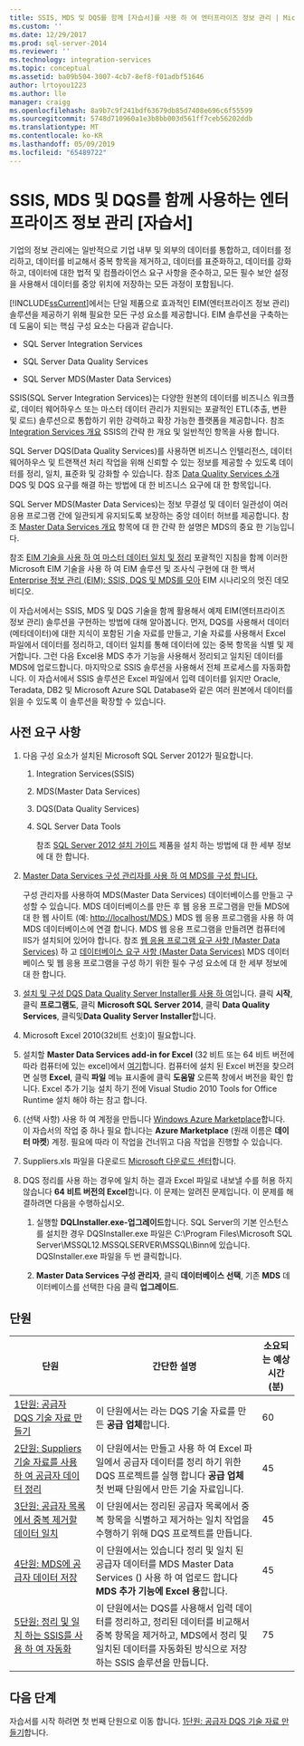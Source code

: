 ```yaml
---
title: SSIS, MDS 및 DQS를 함께 [자습서]를 사용 하 여 엔터프라이즈 정보 관리 | Microsoft Docs
ms.custom: ''
ms.date: 12/29/2017
ms.prod: sql-server-2014
ms.reviewer: ''
ms.technology: integration-services
ms.topic: conceptual
ms.assetid: ba09b504-3007-4cb7-8ef8-f01adbf51646
author: lrtoyou1223
ms.author: lle
manager: craigg
ms.openlocfilehash: 8a9b7c9f241bdf63679db85d7408e696c6f55599
ms.sourcegitcommit: 5748d710960a1e3b8bb003d561ff7ceb56202ddb
ms.translationtype: MT
ms.contentlocale: ko-KR
ms.lasthandoff: 05/09/2019
ms.locfileid: "65489722"
---
```

# <a name="enterprise-information-management-using-ssis-mds-and-dqs-together-tutorial"></a>SSIS, MDS 및 DQS를 함께 사용하는 엔터프라이즈 정보 관리 [자습서]
  기업의 정보 관리에는 일반적으로 기업 내부 및 외부의 데이터를 통합하고, 데이터를 정리하고, 데이터를 비교해서 중복 항목을 제거하고, 데이터를 표준화하고, 데이터를 강화하고, 데이터에 대한 법적 및 컴플라이언스 요구 사항을 준수하고, 모든 필수 보안 설정을 사용해서 데이터를 중앙 위치에 저장하는 모든 과정이 포함됩니다.  
  
 [!INCLUDE[ssCurrent](../includes/sscurrent-md.md)]에서는 단일 제품으로 효과적인 EIM(엔터프라이즈 정보 관리) 솔루션을 제공하기 위해 필요한 모든 구성 요소를 제공합니다. EIM 솔루션을 구축하는 데 도움이 되는 핵심 구성 요소는 다음과 같습니다.  
  
-   SQL Server Integration Services  
  
-   SQL Server Data Quality Services  
  
-   SQL Server MDS(Master Data Services)  
  
 SSIS(SQL Server Integration Services)는 다양한 원본의 데이터를 비즈니스 워크플로, 데이터 웨어하우스 또는 마스터 데이터 관리가 지원되는 포괄적인 ETL(추출, 변환 및 로드) 솔루션으로 통합하기 위한 강력하고 확장 가능한 플랫폼을 제공합니다. 참조 [Integration Services 개요](https://msdn.microsoft.com/library/ms141263\(SQL.105\).aspx) SSIS의 간략 한 개요 및 일반적인 항목을 사용 합니다.  
  
 SQL Server DQS(Data Quality Services)를 사용하면 비즈니스 인텔리전스, 데이터 웨어하우스 및 트랜잭션 처리 작업을 위해 신뢰할 수 있는 정보를 제공할 수 있도록 데이터를 정리, 일치, 표준화 및 강화할 수 있습니다. 참조 [Data Quality Services 소개](https://msdn.microsoft.com/library/ff877917.aspx) DQS 및 DQS 요구를 해결 하는 방법에 대 한 비즈니스 요구에 대 한 항목입니다.  
  
 SQL Server MDS(Master Data Services)는 정보 무결성 및 데이터 일관성이 여러 응용 프로그램 간에 일관되게 유지되도록 보장하는 중앙 데이터 허브를 제공합니다. 참조 [Master Data Services 개요](../master-data-services/master-data-services-overview-mds.md) 항목에 대 한 간략 한 설명은 MDS의 중요 한 기능입니다.  
  
 참조 [EIM 기술을 사용 하 여 마스터 데이터 일치 및 정리](https://msdn.microsoft.com/library/hh403491.aspx) 포괄적인 지침을 함께 이러한 Microsoft EIM 기술을 사용 하 여 EIM 솔루션 및 조사식 구현에 대 한 백서 [Enterprise 정보 관리 (EIM): SSIS, DQS 및 MDS를 모아](https://go.microsoft.com/fwlink/?LinkId=258672) EIM 시나리오의 멋진 데모 비디오.  
  
 이 자습서에서는 SSIS, MDS 및 DQS 기술을 함께 활용해서 예제 EIM(엔터프라이즈 정보 관리) 솔루션을 구현하는 방법에 대해 알아봅니다. 먼저, DQS를 사용해서 데이터(메타데이터)에 대한 지식이 포함된 기술 자료를 만들고, 기술 자료를 사용해서 Excel 파일에서 데이터를 정리하고, 데이터 일치를 통해 데이터에 있는 중복 항목을 식별 및 제거합니다. 그런 다음 Excel용 MDS 추가 기능을 사용해서 정리되고 일치된 데이터를 MDS에 업로드합니다. 마지막으로 SSIS 솔루션을 사용해서 전체 프로세스를 자동화합니다. 이 자습서에서 SSIS 솔루션은 Excel 파일에서 입력 데이터를 읽지만 Oracle, Teradata, DB2 및 Microsoft Azure SQL Database와 같은 여러 원본에서 데이터를 읽을 수 있도록 이 솔루션을 확장할 수 있습니다.  
  
## <a name="prerequisites"></a>사전 요구 사항  
  
1.  다음 구성 요소가 설치된 Microsoft SQL Server 2012가 필요합니다.  
  
    1.  Integration Services(SSIS)  
  
    2.  MDS(Master Data Services)  
  
    3.  DQS(Data Quality Services)  
  
    4.  SQL Server Data Tools  
  
         참조 [SQL Server 2012 설치 가이드](../database-engine/install-windows/installation-for-sql-server.md) 제품을 설치 하는 방법에 대 한 세부 정보에 대 한 합니다.  
  
2.  [Master Data Services 구성 관리자를 사용 하 여 MDS를 구성 합니다.](https://msdn.microsoft.com/library/ee633884.aspx)  
  
     구성 관리자를 사용하여 MDS(Master Data Services) 데이터베이스를 만들고 구성할 수 있습니다. MDS 데이터베이스를 만든 후 웹 응용 프로그램을 만들 MDS에 대 한 웹 사이트 (예: [ http://localhost/MDS ](http://localhost/MDS)) MDS 웹 응용 프로그램을 사용 하 여 MDS 데이터베이스에 연결 합니다. MDS 웹 응용 프로그램을 만들려면 컴퓨터에 IIS가 설치되어 있어야 합니다. 참조 [웹 응용 프로그램 요구 사항 (Master Data Services)](https://msdn.microsoft.com/library/ee633744.aspx) 하 고 [데이터베이스 요구 사항 (Master Data Services)](https://msdn.microsoft.com/library/ee633767.aspx) MDS 데이터베이스 및 웹 응용 프로그램을 구성 하기 위한 필수 구성 요소에 대 한 세부 정보에 대 한 합니다.  
  
3.  [설치 및 구성 DQS Data Quality Server Installer를 사용 하 여](https://msdn.microsoft.com/library/hh231682.aspx)입니다. 클릭 **시작**, 클릭 **프로그램도**, 클릭 **Microsoft SQL Server 2014**, 클릭 **Data Quality Services**, 클릭및**Data Quality Server Installer**합니다.  
  
4.  Microsoft Excel 2010(32비트 선호)이 필요합니다.  
  
5.  설치할 **Master Data Services add-in for Excel** (32 비트 또는 64 비트 버전에 따라 컴퓨터에 있는 excel)에서 [여기](https://www.microsoft.com/download/details.aspx?id=29064)합니다. 컴퓨터에 설치 된 Excel 버전을 찾으려면 실행 **Excel**, 클릭 **파일** 메뉴 표시줄에 클릭 **도움말** 오른쪽 창에서 버전을 확인 합니다. Excel 추가 기능 설치 하기 전에 Visual Studio 2010 Tools for Office Runtime 설치 해야 하는 참고 합니다.  
  
6.  (선택 사항) 사용 하 여 계정을 만듭니다 [Windows Azure Marketplace](https://datamarket.azure.com/)합니다. 이 자습서의 작업 중 하나 필요 합니다는 **Azure Marketplace** (원래 이름은 **데이터 마켓**) 계정. 필요에 따라 이 작업을 건너뛰고 다음 작업을 진행할 수 있습니다.  
  
7.  Suppliers.xls 파일을 다운로드 [Microsoft 다운로드 센터](https://go.microsoft.com/fwlink/?LinkId=271504)합니다.  
  
8.  DQS 정리를 사용 하는 경우에 일치 하는 결과 Excel 파일로 내보낼 수를 허용 하지 않습니다 **64 비트 버전의 Excel**합니다. 이 문제는 알려진 문제입니다. 이 문제를 해결하려면 다음을 수행하십시오.  
  
    1.  실행할 **DQLInstaller.exe-업그레이드**합니다. SQL Server의 기본 인스턴스를 설치한 경우 DQSInstaller.exe 파일은 C:\Program Files\Microsoft SQL Server\MSSQL12.MSSQLSERVER\MSSQL\Binn에 있습니다. DQSInstaller.exe 파일을 두 번 클릭합니다.  
  
    2.  **Master Data Services 구성 관리자**, 클릭 **데이터베이스 선택**, 기존 **MDS** 데이터베이스를 선택한 다음 클릭 **업그레이드**.  
  
## <a name="lessons"></a>단원  
  
|단원|간단한 설명|소요되는 예상 시간(분)|  
|------------|-----------------------|------------------------------------------------|  
|[1단원: 공급자 DQS 기술 자료 만들기](../../2014/tutorials/lesson-1-creating-the-suppliers-dqs-knowledge-base.md)|이 단원에서는 라는 DQS 기술 자료를 만든 **공급 업체**합니다.|60|  
|[2단원: Suppliers 기술 자료를 사용 하 여 공급자 데이터 정리](../../2014/tutorials/lesson-2-cleansing-supplier-data-using-the-suppliers-knowledge-base.md)|이 단원에서는 만들고 사용 하 여 Excel 파일에서 공급자 데이터를 정리 하기 위한 DQS 프로젝트를 실행 합니다 **공급 업체** 첫 번째 단원에서 만든 기술 자료입니다.|45|  
|[3단원: 공급자 목록에서 중복 제거할 데이터 일치](../../2014/tutorials/lesson-3-matching-data-to-remove-duplicates-from-supplier-list.md)|이 단원에서는 정리된 공급자 목록에서 중복 항목을 식별하고 제거하는 일치 작업을 수행하기 위해 DQS 프로젝트를 만듭니다.|45|  
|[4단원: MDS에 공급자 데이터 저장](../../2014/tutorials/lesson-4-storing-supplier-data-in-mds.md)|이 단원에서는 있습니다 정리 및 일치 된 공급자 데이터를 MDS Master Data Services () 사용 하 여 업로드 합니다 **MDS 추가 기능에 Excel 용**합니다.|45|  
|[5단원: 정리 및 일치 하는 SSIS를 사용 하 여 자동화](../../2014/tutorials/lesson-5-automating-the-cleansing-and-matching-using-ssis.md)|이 단원에서는 DQS를 사용해서 입력 데이터를 정리하고, 정리된 데이터를 비교해서 중복 항목을 제거하고, MDS에서 정리 및 일치된 데이터를 자동화된 방식으로 저장하는 SSIS 솔루션을 만듭니다.|75|  
  
## <a name="next-steps"></a>다음 단계  
 자습서를 시작 하려면 첫 번째 단원으로 이동 합니다. [1단원: 공급자 DQS 기술 자료 만들기](../../2014/tutorials/lesson-1-creating-the-suppliers-dqs-knowledge-base.md)합니다.  
  
  
